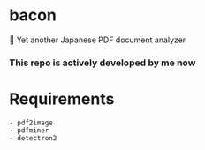 # bacon
🥓 Yet another Japanese PDF document analyzer
### This repo is actively developed by me now

# Requirements
```
- pdf2image
- pdfminer
- detectron2
```